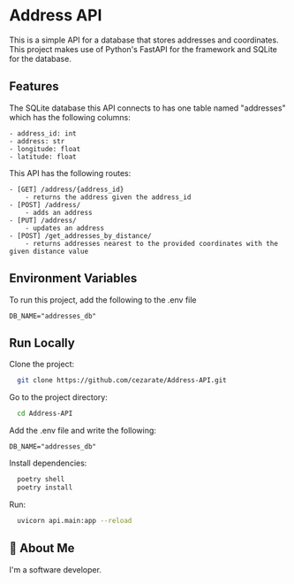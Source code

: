 
# Address API

This is a simple API for a database that stores addresses and coordinates. This project makes use of Python's FastAPI for the framework and SQLite for the database.
## Features

The SQLite database this API connects to has one table named "addresses" which has the following columns: 

    - address_id: int
    - address: str
    - longitude: float
    - latitude: float

This API has the following routes:

    - [GET] /address/{address_id}
        - returns the address given the address_id
    - [POST] /address/
        - adds an address
    - [PUT] /address/
        - updates an address
    - [POST] /get_addresses_by_distance/
        - returns addresses nearest to the provided coordinates with the given distance value
## Environment Variables

To run this project, add the following to the .env file

    DB_NAME="addresses_db"

## Run Locally

Clone the project:

```bash
  git clone https://github.com/cezarate/Address-API.git
```

Go to the project directory:

```bash
  cd Address-API
```

Add the .env file and write the following:

    DB_NAME="addresses_db"

Install dependencies:

```bash
  poetry shell
  poetry install
```

Run:
```bash
  uvicorn api.main:app --reload
```
## 🚀 About Me
I'm a software developer.

